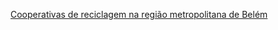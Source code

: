 [Cooperativas de reciclagem na região metropolitana de Belém](https://www.cataamazon.net/reciclapara)
